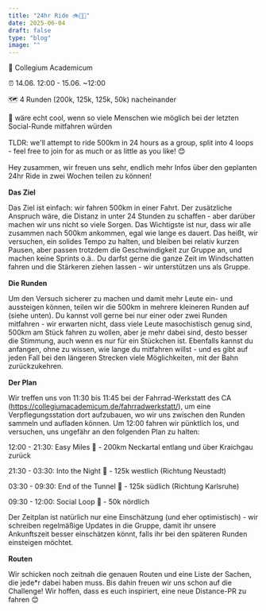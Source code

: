 ```yaml
---
title: "24hr Ride 🚲💪🎉"
date: 2025-06-04
draft: false
type: "blog"
image: ""
---
```


📌 Collegium Academicum

⏰ 14.06. 12:00 - 15.06. ~12:00

🗺 4 Runden (200k, 125k, 125k, 50k) nacheinander

🫶 wäre echt cool, wenn so viele Menschen wie möglich bei der letzten Social-Runde mitfahren würden

<div style="margin-top: 1.0rem;"></div>

TLDR: we'll attempt to ride 500km in 24 hours as a group, split into 4 loops - feel free to join for as much or as little as you like! 😊
<div style="margin-top: 1.0rem;"></div>

Hey zusammen, wir freuen uns sehr, endlich mehr Infos über den geplanten 24hr Ride in zwei Wochen teilen zu können! 
<div style="margin-top: 1.0rem;"></div>

**Das Ziel**

Das Ziel ist einfach: wir fahren 500km in einer Fahrt. Der zusätzliche Anspruch wäre, die Distanz in unter 24 Stunden zu schaffen - aber darüber machen wir uns nicht so viele Sorgen. Das Wichtigste ist nur, dass wir alle zusammen nach 500km ankommen, egal wie lange es dauert. Das heißt, wir versuchen, ein solides Tempo zu halten, und bleiben bei relativ kurzen Pausen, aber passen trotzdem die Geschwindigkeit zur Gruppe an, und machen keine Sprints o.ä.. Du darfst gerne die ganze Zeit im Windschatten fahren und die Stärkeren ziehen lassen - wir unterstützen uns als Gruppe.
<div style="margin-top: 1.0rem;"></div>

**Die Runden**

Um den Versuch sicherer zu machen und damit mehr Leute ein- und aussteigen können, teilen wir die 500km in mehrere kleineren Runden auf (siehe unten). Du kannst voll gerne bei nur einer oder zwei Runden mitfahren - wir erwarten nicht, dass viele Leute masochistisch genug sind, 500km am Stück fahren zu wollen, aber je mehr dabei sind, desto besser die Stimmung, auch wenn es nur für ein Stückchen ist. Ebenfalls kannst du anfangen, ohne zu wissen, wie lange du mitfahren willst - und es gibt auf jeden Fall bei den längeren Strecken viele Möglichkeiten, mit der Bahn zurückzukehren.
<div style="margin-top: 1.0rem;"></div>

**Der Plan**

Wir treffen uns von 11:30 bis 11:45 bei der Fahrrad-Werkstatt des CA (https://collegiumacademicum.de/fahrradwerkstatt/), um eine Verpflegungsstation dort aufzubauen, wo wir uns zwischen den Runden sammeln und aufladen können. Um 12:00 fahren wir pünktlich los, und versuchen, uns ungefähr an den folgenden Plan zu halten:

12:00 - 21:30: Easy Miles 💨 - 200km Neckartal entlang und über Kraichgau zurück

21:30 - 03:30: Into the Night 🌠 - 125k westlich (Richtung Neustadt)

03:30 - 09:30: End of the Tunnel 🌅 - 125k südlich (Richtung Karlsruhe)

09:30 - 12:00: Social Loop 🥰 - 50k nördlich

Der Zeitplan ist natürlich nur eine Einschätzung (und eher optimistisch) - wir schreiben regelmäßige Updates in die Gruppe, damit ihr unsere Ankunftszeit besser einschätzen könnt, falls ihr bei den späteren Runden einsteigen möchtet.
<div style="margin-top: 1.0rem;"></div>

**Routen**

Wir schicken noch zeitnah die genauen Routen und eine Liste der Sachen, die jede*r dabei haben muss. Bis dahin freuen wir uns schon auf die Challenge! Wir hoffen, dass es euch inspiriert, eine neue Distance-PR zu fahren 😊